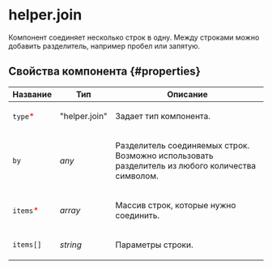 # helper.join

Компонент соединяет несколько строк в одну. Между строками можно добавить разделитель, например пробел или запятую.

## Свойства компонента {#properties}

| Название                                  | Тип           | Описание                                                                                               |
| ----------------------------------------- | ------------- | ------------------------------------------------------------------------------------------------------ |
| `type`<span style="color: red">\*</span>  | "helper.join" | <p>Задает тип компонента.</p>                                                                          |
| `by`                                      | _any_         | <p>Разделитель соединяемых строк. Возможно использовать разделитель из любого количества символом.</p> |
| `items`<span style="color: red">\*</span> | _array_       | <p>Массив строк, которые нужно соединить.</p>                                                          |
| `items[]`                                 | _string_      | <p>Параметры строки.</p>                                                                               |
